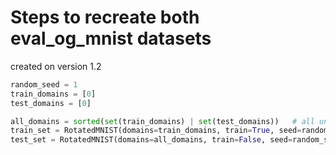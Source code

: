 # Steps to recreate both eval_og_mnist datasets

created on version 1.2

```python
random_seed = 1
train_domains = [0]
test_domains = [0]

all_domains = sorted(set(train_domains) | set(test_domains))   # all unique angles, sorted
train_set = RotatedMNIST(domains=train_domains, train=True, seed=random_seed, val_set_size=0, normalize=False, add_noise=False)
test_set = RotatedMNIST(domains=all_domains, train=False, seed=random_seed, normalize=False, add_noise=False)
```
